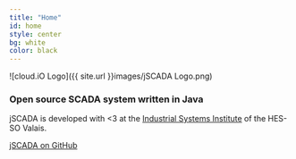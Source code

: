 ```yaml
---
title: "Home"
id: home
style: center
bg: white
color: black
---
```


![cloud.iO Logo]({{ site.url }}images/jSCADA Logo.png)

### Open source SCADA system written in Java

jSCADA is developed with <3 at the [Industrial Systems Institute](http://www.hevs.ch/isi) of the HES-SO Valais.

<span id="forkongithub">
  <a href="{{ site.source_link }}">
    jSCADA on GitHub
  </a>
</span>
